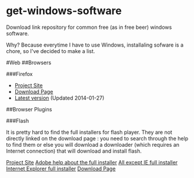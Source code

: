 get-windows-software
====================

Download link repository for common free (as in free beer) windows software.

Why? Because everytime I have to use Windows, installaling sofware is a chore, so I've decided to make a list.

#Web
##Browsers

###Firefox
* [Project Site](https://www.mozilla.org/firefox)
* [Download Page](https://www.mozilla.org/en-US/firefox/all/)
* [Latest version](https://download.mozilla.org/?product=firefox-26.0&os=win&lang=en-US) (Updated 2014-01-27)


##Browser Plugins

###Flash

It is pretty hard to find the full installers for flash player. They are not directly linked on the download page : you need to search through the help to find them or else you will download a downloader (which requires an Internet connection) that will download and install flash.

[Project Site](http://www.adobe.com/products/flashplayer.html)
[Adobe help about the full installer](http://helpx.adobe.com/flash-player/kb/installation-problems-flash-player-windows.html#main-pars_header)
[All except IE full installer](http://download.macromedia.com/pub/flashplayer/current/support/install_flash_player.exe)
[Internet Explorer full installer](http://download.macromedia.com/pub/flashplayer/current/support/install_flash_player_ax.exe)
[Download Page](http://get.adobe.com/flashplayer/)
